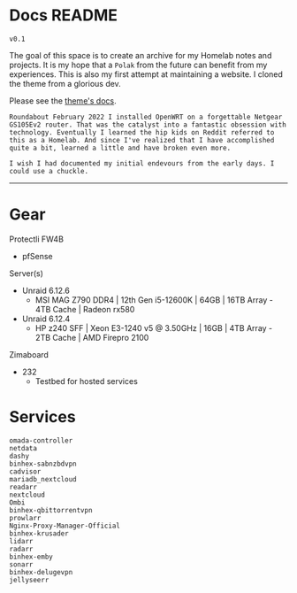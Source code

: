 # Docs README

`v0.1`

The goal of this space is to create an archive for my Homelab notes and projects. It is my hope that a `Polak` from the future can benefit from my experiences. This is also my first attempt at maintaining a website. I cloned the theme from a glorious dev. 

Please see the [theme's docs](https://github.com/cotes2020/jekyll-theme-chirpy#documentation).

```text
Roundabout February 2022 I installed OpenWRT on a forgettable Netgear GS105Ev2 router. That was the catalyst into a fantastic obsession with technology. Eventually I learned the hip kids on Reddit referred to this as a Homelab. And since I've realized that I have accomplished quite a bit, learned a little and have broken even more. 

I wish I had documented my initial endevours from the early days. I could use a chuckle. 
```

---

# Gear

Protectli FW4B
- pfSense

Server(s)
- Unraid 6.12.6 
  - MSI MAG Z790 DDR4 | 12th Gen i5-12600K | 64GB | 16TB Array - 4TB Cache | Radeon rx580
- Unraid 6.12.4 
  - HP z240 SFF  |  Xeon E3-1240 v5 @ 3.50GHz  | 16GB  | 4TB Array - 2TB Cache  | AMD Firepro 2100

Zimaboard
- 232 
  - Testbed for hosted services

# Services

```
omada-controller
netdata
dashy
binhex-sabnzbdvpn
cadvisor
mariadb_nextcloud
readarr
nextcloud
Ombi
binhex-qbittorrentvpn
prowlarr
Nginx-Proxy-Manager-Official
binhex-krusader
lidarr
radarr
binhex-emby
sonarr
binhex-delugevpn
jellyseerr
```
